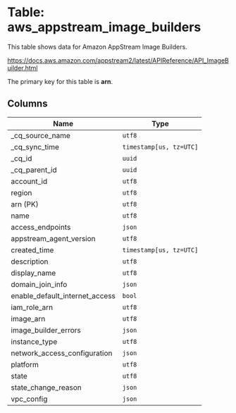 # Table: aws_appstream_image_builders

This table shows data for Amazon AppStream Image Builders.

https://docs.aws.amazon.com/appstream2/latest/APIReference/API_ImageBuilder.html

The primary key for this table is **arn**.

## Columns

| Name          | Type          |
| ------------- | ------------- |
|_cq_source_name|`utf8`|
|_cq_sync_time|`timestamp[us, tz=UTC]`|
|_cq_id|`uuid`|
|_cq_parent_id|`uuid`|
|account_id|`utf8`|
|region|`utf8`|
|arn (PK)|`utf8`|
|name|`utf8`|
|access_endpoints|`json`|
|appstream_agent_version|`utf8`|
|created_time|`timestamp[us, tz=UTC]`|
|description|`utf8`|
|display_name|`utf8`|
|domain_join_info|`json`|
|enable_default_internet_access|`bool`|
|iam_role_arn|`utf8`|
|image_arn|`utf8`|
|image_builder_errors|`json`|
|instance_type|`utf8`|
|network_access_configuration|`json`|
|platform|`utf8`|
|state|`utf8`|
|state_change_reason|`json`|
|vpc_config|`json`|